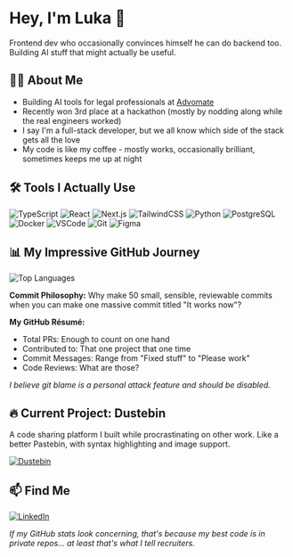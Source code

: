 # Hey, I'm Luka 👋

Frontend dev who occasionally convinces himself he can do backend too. Building AI stuff that might actually be useful.

## 👨‍💻 About Me

- Building AI tools for legal professionals at [Advomate](https://advomate.ai)
- Recently won 3rd place at a hackathon (mostly by nodding along while the real engineers worked)
- I say I'm a full-stack developer, but we all know which side of the stack gets all the love
- My code is like my coffee - mostly works, occasionally brilliant, sometimes keeps me up at night

## 🛠️ Tools I Actually Use

![TypeScript](https://img.shields.io/badge/-TypeScript-3178C6?style=flat-square&logo=typescript&logoColor=white)
![React](https://img.shields.io/badge/-React-61DAFB?style=flat-square&logo=react&logoColor=black)
![Next.js](https://img.shields.io/badge/-Next.js-000000?style=flat-square&logo=next.js&logoColor=white)
![TailwindCSS](https://img.shields.io/badge/-TailwindCSS-06B6D4?style=flat-square&logo=tailwind-css&logoColor=white)
![Python](https://img.shields.io/badge/-Python-3776AB?style=flat-square&logo=python&logoColor=white)
![PostgreSQL](https://img.shields.io/badge/-PostgreSQL-4169E1?style=flat-square&logo=postgresql&logoColor=white)
![Docker](https://img.shields.io/badge/-Docker-2496ED?style=flat-square&logo=docker&logoColor=white)
![VSCode](https://img.shields.io/badge/-VSCode-007ACC?style=flat-square&logo=visual-studio-code&logoColor=white)
![Git](https://img.shields.io/badge/-Git-F05032?style=flat-square&logo=git&logoColor=white)
![Figma](https://img.shields.io/badge/-Figma-F24E1E?style=flat-square&logo=figma&logoColor=white)

## 📊 My Impressive GitHub Journey

<img src="https://github-readme-stats.vercel.app/api/top-langs/?username=lukabudik&layout=compact&theme=dracula" alt="Top Languages" />

**Commit Philosophy:** Why make 50 small, sensible, reviewable commits when you can make one massive commit titled "It works now"?

**My GitHub Résumé:**
- Total PRs: Enough to count on one hand
- Contributed to: That one project that one time
- Commit Messages: Range from "Fixed stuff" to "Please work"
- Code Reviews: What are those?

*I believe git blame is a personal attack feature and should be disabled.*

## 🔥 Current Project: Dustebin

A code sharing platform I built while procrastinating on other work. Like a better Pastebin, with syntax highlighting and image support.

[![Dustebin](https://github-readme-stats.vercel.app/api/pin/?username=lukabudik&repo=dustebin&theme=dracula)](https://github.com/lukabudik/dustebin)

## 📫 Find Me

[![LinkedIn](https://img.shields.io/badge/LinkedIn-0077B5?style=for-the-badge&logo=linkedin&logoColor=white)](https://www.linkedin.com/in/lukabudik/)

*If my GitHub stats look concerning, that's because my best code is in private repos... at least that's what I tell recruiters.*
